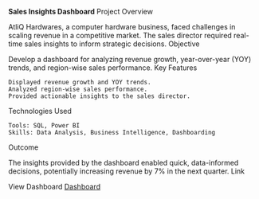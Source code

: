 **Sales Insights Dashboard**
Project Overview

AtliQ Hardwares, a computer hardware business, faced challenges in scaling revenue in a competitive market. The sales director required real-time sales insights to inform strategic decisions.
Objective

Develop a dashboard for analyzing revenue growth, year-over-year (YOY) trends, and region-wise sales performance.
Key Features

    Displayed revenue growth and YOY trends.
    Analyzed region-wise sales performance.
    Provided actionable insights to the sales director.

Technologies Used

    Tools: SQL, Power BI
    Skills: Data Analysis, Business Intelligence, Dashboarding

Outcome

The insights provided by the dashboard enabled quick, data-informed decisions, potentially increasing revenue by 7% in the next quarter.
Link

View Dashboard
[Dashboard]([url](https://app.powerbi.com/groups/me/reports/c2468f81-0351-481a-af4a-edd5fe73c300/ReportSectionc8b0173ffb8357b284c0?experience=power-bi)) 
